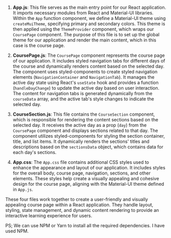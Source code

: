 
1. **App.js**:
   This file serves as the main entry point for our React application. It imports necessary modules from React and Material-UI libraries.
   Within the `App` function component, we define a Material-UI theme using `createMuiTheme`, specifying primary and secondary colors.
   This theme is then applied using the `ThemeProvider` component, which wraps our `CoursePage` component.
   The purpose of this file is to set up the global theme for our application and render the main content, which in this case is the course page.

3. **CoursePage.js**:
   The `CoursePage` component represents the course page of our application.
   It includes styled navigation tabs for different days of the course and dynamically renders content based on the selected day.
   The component uses styled-components to create styled navigation elements (`NavigationContainer` and `NavigationTab`).
   It manages the active day state using React's `useState` hook and provides a function (`handleDayChange`) to update the active day based on user interaction.
   The content for navigation tabs is generated dynamically from the `courseData` array, and the active tab's style changes to indicate the selected day.

5. **CourseSection.js**:
   This file contains the `CourseSection` component, which is responsible for rendering the content sections based on the selected day.
   It receives the active day as a prop (`day`) from the `CoursePage` component and displays sections related to that day.
   The component utilizes styled-components for styling the section container, title, and list items.
   It dynamically renders the sections' titles and descriptions based on the `sectionsData` object, which contains data for each day's sections.

7. **App.css**:
   The `App.css` file contains additional CSS styles used to enhance the appearance and layout of our application.
   It includes styles for the overall body, course page, navigation, sections, and other elements.
   These styles help create a visually appealing and cohesive design for the course page, aligning with the Material-UI theme defined in `App.js`.


These four files work together to create a user-friendly and visually appealing course page within a React application. 
They handle layout, styling, state management, and dynamic content rendering to provide an interactive learning experience for users.

PS; We can use NPM or Yarn to install all the required dependencies. I have used NPM.
